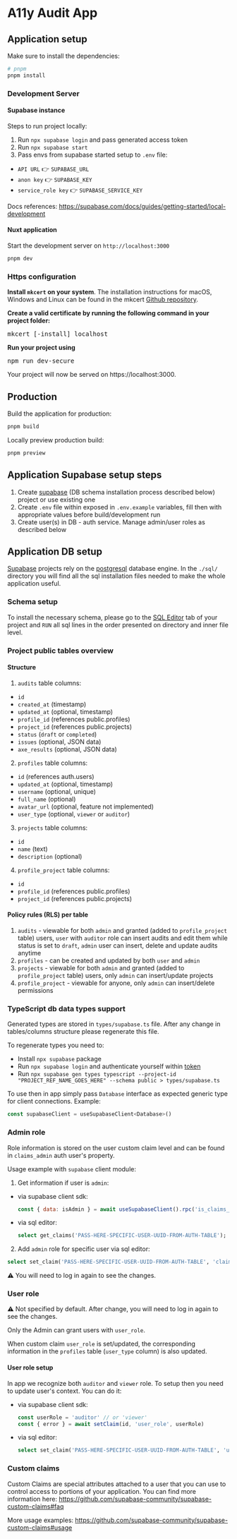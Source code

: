 # A11y Audit App

## Application setup

Make sure to install the dependencies:

```bash
# pnpm
pnpm install
```

### Development Server

#### Supabase instance

Steps to run project locally:

1. Run `npx supabase login` and pass generated access token
2. Run `npx supabase start`
3. Pass envs from supabase started setup to `.env` file:
  * `API URL` 👉 `SUPABASE_URL`
  * `anon key` 👉 `SUPABASE_KEY`
  * `service_role key` 👉 `SUPABASE_SERVICE_KEY`

Docs references: https://supabase.com/docs/guides/getting-started/local-development

#### Nuxt application

Start the development server on `http://localhost:3000`

```bash
pnpm dev
```

### Https configuration

**Install `mkcert` on your system**. The installation instructions for macOS, Windows and Linux can be found in the mkcert [Github repository](https://github.com/FiloSottile/mkcert).

**Create a valid certificate by running the following command in your project folder:**
<pre>
mkcert [-install] localhost
</pre>

**Run your project using**
<pre>
npm run dev-secure
</pre>

Your project will now be served on https://localhost:3000.

## Production

Build the application for production:

```bash
pnpm build
```

Locally preview production build:

```bash
pnpm preview
```

## Application Supabase setup steps

1. Create [supabase](https://supabase.com/) (DB schema installation process described below) project or use existing one
2. Create `.env` file within exposed in `.env.example` variables, fill then with appropriate values before build/development run
3. Create user(s) in DB - auth service. Manage admin/user roles as described below

## Application DB setup

[Supabase](https://supabase.com/dashboard/projects) projects rely on the [postgresql](https://www.postgresql.org/) database engine. In the `./sql/` directory you will find all the sql installation files needed to make the whole application useful.

### Schema setup

To install the necessary schema, please go to the [SQL Editor](https://supabase.com/docs/guides/database/overview#the-sql-editor) tab of your project and `RUN` all sql lines in the order presented on directory and inner file level.

### Project public tables overview

#### Structure

1. `audits` table columns:

- `id`
- `created_at` (timestamp)
- `updated_at` (optional, timestamp)
- `profile_id` (references public.profiles)
- `project_id` (references public.projects)
- `status` (`draft` or `completed`)
- `issues` (optional, JSON data)
- `axe_results` (optional, JSON data)

2. `profiles` table columns:

- `id` (references auth.users)
- `updated_at` (optional, timestamp)
- `username` (optional, unique)
- `full_name` (optional)
- `avatar_url` (optional, feature not implemented)
- `user_type` (optional, `viewer` or `auditor`)

3. `projects` table columns:

- `id`
- `name` (text)
- `description` (optional)

4. `profile_project` table columns:

- `id`
- `profile_id` (references public.profiles)
- `project_id` (references public.projects)

#### Policy rules (RLS) per table

1. `audits` - viewable for both `admin` and granted (added to `profile_project` table) users, `user` with `auditor` role can insert audits and edit them while status is set to `draft`, `admin` user can insert, delete and update audits anytime
2. `profiles` - can be created and updated by both `user` and `admin`
3. `projects` - viewable for both `admin` and granted (added to `profile_project` table) users, only `admin` can insert/update projects
4. `profile_project` - viewable for anyone, only `admin` can insert/delete permissions

### TypeScript db data types support

Generated types are stored in `types/supabase.ts` file. After any change in tables/columns structure please regenerate this file.

To regenerate types you need to:

- Install `npx supabase` package
- Run `npx supabase login` and authenticate yourself within [token](https://app.supabase.com/account/tokens)
- Run `npx supabase gen types typescript --project-id "PROJECT_REF_NAME_GOES_HERE" --schema public > types/supabase.ts`

To use then in app simply pass `Database` interface as expected generic type for client connections. Example:

```JavaScript
const supabaseClient = useSupabaseClient<Database>()
```

### Admin role

Role information is stored on the user custom claim level and can be found in `claims_admin` auth user's property.

Usage example with `supabase` client module:

1. Get information if user is `admin`:

- via supabase client sdk:

  ```JavaScript
  const { data: isAdmin } = await useSupabaseClient().rpc('is_claims_admin')
  ```

- via sql editor:
  ```sql
  select get_claims('PASS-HERE-SPECIFIC-USER-UUID-FROM-AUTH-TABLE');
  ```

2. Add `admin` role for specific user via sql editor:

```sql
select set_claim('PASS-HERE-SPECIFIC-USER-UUID-FROM-AUTH-TABLE', 'claims_admin', 'true');
```

:warning: You will need to log in again to see the changes.

### User role

:warning: Not specified by default. After change, you will need to log in again to see the changes.

Only the Admin can grant users with `user_role`.

When custom claim `user_role` is set/updated, the corresponding information in the `profiles` table (`user_type` column) is also updated.

#### User role setup

In app we recognize both `auditor` and `viewer` role. To setup then you need to update user's context. You can do it:

- via supabase client sdk:

  ```JavaScript
  const userRole = 'auditor' // or 'viewer'
  const { error } = await setClaim(id, 'user_role', userRole)
  ```

- via sql editor:
  ```sql
  select set_claim('PASS-HERE-SPECIFIC-USER-UUID-FROM-AUTH-TABLE', 'user_role', '"auditor"');
  ```

### Custom claims

Custom Claims are special attributes attached to a user that you can use to control access to portions of your application. You can find more information here: https://github.com/supabase-community/supabase-custom-claims#faq

More usage examples: https://github.com/supabase-community/supabase-custom-claims#usage
